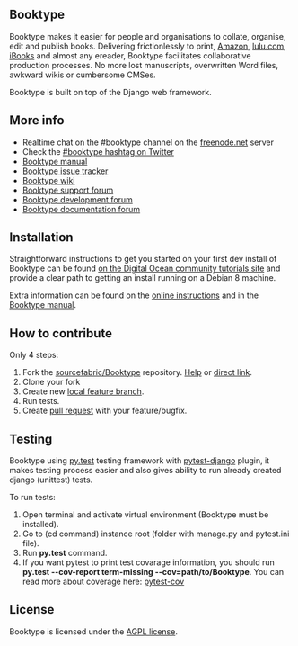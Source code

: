Booktype
--------

Booktype makes it easier for people and organisations to collate, organise,
edit and publish books. Delivering frictionlessly to print,
[Amazon](https://amazon.com), [lulu.com](https://www.lulu.com/),
[iBooks](https://www.apple.com/ibooks/) and almost any ereader, Booktype
facilitates collaborative production processes. No more lost manuscripts,
overwritten Word files, awkward wikis or cumbersome CMSes.

Booktype is built on top of the Django web framework.


More info
---------

- Realtime chat on the #booktype channel on the [freenode.net](https://freenode.net/) server
- Check the [#booktype hashtag on Twitter](https://twitter.com/search?q=%23booktype.)      
- [Booktype manual](https://sourcefabric.booktype.pro/booktype-23-for-authors-and-publishers/)
- [Booktype issue tracker](https://dev.sourcefabric.org/browse/BK)
- [Booktype wiki](https://wiki.sourcefabric.org/display/Booktype/Booktype)
- [Booktype support forum](https://forum.sourcefabric.org/categories/booktype-support)
- [Booktype development forum](https://forum.sourcefabric.org/categories/booktype-development)
- [Booktype documentation forum](https://forum.sourcefabric.org/categories/booktype-documentation)


Installation
------------

Straightforward instructions to get you started on your first dev install of
Booktype can be found [on the Digital Ocean community tutorials site](https://www.digitalocean.com/community/tutorials/how-to-publish-real-books-with-booktype-on-debian-8)
and provide a clear path to getting an install running on a Debian 8 machine.

Extra information can be found on the [online instructions](https://sourcefabric.booktype.pro/booktype-23-for-authors-and-publishers/before-you-install/) and in the [Booktype manual](https://sourcefabric.booktype.pro/booktype-23-for-authors-and-publishers/).


How to contribute
-----------------

Only 4 steps:

1. Fork the [sourcefabric/Booktype](https://github.com/booktype/Booktype/) repository.
   [Help](https://help.github.com/articles/fork-a-repo) or [direct link](https://github.com/booktype/Booktype/fork).
2. Clone your fork
3. Create new [local feature branch](https://help.github.com/articles/creating-and-deleting-branches-within-your-repository/).
4. Run tests.
5. Create [pull request](https://help.github.com/articles/creating-a-pull-request) with your feature/bugfix.


Testing
-----------------

Booktype using [py.test](https://docs.pytest.org/en/latest/) testing framework with [pytest-django](https://pytest-django.readthedocs.io/en/latest/) plugin, it makes testing process easier and also gives ability to run already created django (unittest) tests.

To run tests:
1. Open terminal and activate virtual environment (Booktype must be installed).
2. Go to (cd command) instance root (folder with manage.py and pytest.ini file).
3. Run **py.test** command. 
4. If you want pytest to print test covarage information, you should run **py.test --cov-report term-missing --cov=path/to/Booktype**. 
You can read more about coverage here: [pytest-cov](https://pypi.python.org/pypi/pytest-cov)



License
-------

Booktype is licensed under the [AGPL license](LICENSE.txt).
